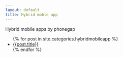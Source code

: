```yaml
---
layout: default
title: Hybrid moble app 
---
```

Hybrid mobile apps by phonegap
<ul>
	{% for post in site.categories.hybridmobileapp %}
	<li>
		<a href="{{ post.url }}">{{post.title}}</a>
	</li>
	{% endfor %}
</ul>
